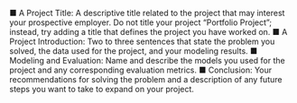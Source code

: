 ■ A Project Title: A descriptive title related to the project that may
interest your prospective employer. Do not title your project
“Portfolio Project”; instead, try adding a title that defines the
project you have worked on.
■ A Project Introduction: Two to three sentences that state the
problem you solved, the data used for the project, and your
modeling results.
■ Modeling and Evaluation: Name and describe the models you
used for the project and any corresponding evaluation metrics.
■ Conclusion: Your recommendations for solving the problem and a
description of any future steps you want to take to expand on your
project.
